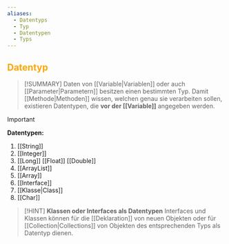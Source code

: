 ```yaml
---
aliases:
  - Datentyps
  - Typ
  - Datentypen
  - Typs
---
```

## <font color = "orange">Datentyp</font>

>[!SUMMARY]
>Daten von [[Variable|Variablen]] oder auch [[Parameter|Parametern]] besitzen einen bestimmten Typ. Damit [[Methode|Methoden]] wissen, welchen genau sie verarbeiten sollen, existieren Datentypen, die **vor der [[Variable]]** angegeben werden.

>[!IMPORTANT]
>**Datentypen:**
>1. [[String]]
>2. [[Integer]]
>3. [[Long]]
>   [[Float]]
>   [[Double]]
>1. [[ArrayList]]
>2. [[Array]]
>3. [[Interface]]
>4. [[Klasse|Class]]
>5. [[Char]]

>[!HINT]
>**Klassen oder Interfaces als Datentypen**
>Interfaces und Klassen können für die [[Deklaration]] von neuen Objekten oder für [[Collection|Collections]] von Objekten des entsprechenden Typs als Datentyp dienen.

